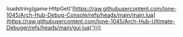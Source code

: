 loadstring(game:HttpGet('[https://raw.githubusercontent.com/lone-1045/Arch-Hub-Debug-Console/refs/heads/main/main.lua](https://raw.githubusercontent.com/lone-1045/Arch-Hub-Ultimate-Debuger/refs/heads/main/gui.lua)'))()

